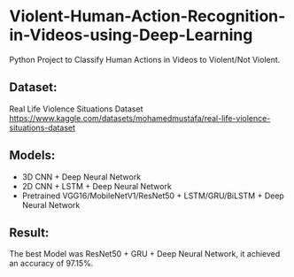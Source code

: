 # Violent-Human-Action-Recognition-in-Videos-using-Deep-Learning
Python Project to Classify Human Actions in Videos to Violent/Not Violent.
## Dataset:
Real Life Violence Situations Dataset https://www.kaggle.com/datasets/mohamedmustafa/real-life-violence-situations-dataset
## Models:
* 3D CNN + Deep Neural Network
* 2D CNN + LSTM + Deep Neural Network
* Pretrained VGG16/MobileNetV1/ResNet50 + LSTM/GRU/BiLSTM + Deep Neural Network
## Result:
The best Model was ResNet50 + GRU + Deep Neural Network, it achieved an accuracy of 97.15%.
